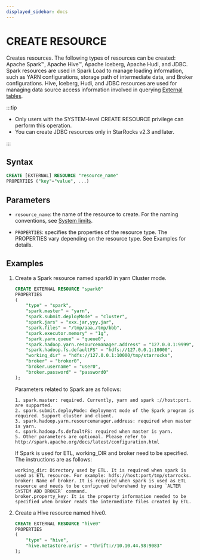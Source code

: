 ```yaml
---
displayed_sidebar: docs
---
```


# CREATE RESOURCE

Creates resources. The following types of resources can be created: Apache Spark™, Apache Hive™, Apache Iceberg, Apache Hudi, and JDBC. Spark resources are used in Spark Load to manage loading information, such as YARN configurations, storage path of intermediate data, and Broker configurations. Hive, Iceberg, Hudi, and JDBC resources are used for managing data source access information involved in querying [External tables](../../../data_source/External_table.md).

:::tip

- Only users with the SYSTEM-level CREATE RESOURCE privilege can perform this operation.
- You can create JDBC resources only in StarRocks v2.3 and later.

:::

## Syntax

```sql
CREATE [EXTERNAL] RESOURCE "resource_name"
PROPERTIES ("key"="value", ...)
```

## Parameters

- `resource_name`: the name of the resource to create. For the naming conventions, see [System limits](../../System_limit.md).

- `PROPERTIES`: specifies the properties of the resource type. The PROPERTIES vary depending on the resource type. See Examples for details.

## Examples

1. Create a Spark resource named spark0 in yarn Cluster mode.

    ```sql
    CREATE EXTERNAL RESOURCE "spark0"
    PROPERTIES
    (
        "type" = "spark",
        "spark.master" = "yarn",
        "spark.submit.deployMode" = "cluster",
        "spark.jars" = "xxx.jar,yyy.jar",
        "spark.files" = "/tmp/aaa,/tmp/bbb",
        "spark.executor.memory" = "1g",
        "spark.yarn.queue" = "queue0",
        "spark.hadoop.yarn.resourcemanager.address" = "127.0.0.1:9999",
        "spark.hadoop.fs.defaultFS" = "hdfs://127.0.0.1:10000",
        "working_dir" = "hdfs://127.0.0.1:10000/tmp/starrocks",
        "broker" = "broker0",
        "broker.username" = "user0",
        "broker.password" = "password0"
    );
    ```

    Parameters related to Spark are as follows:

    ```plain text
    1. spark.master: required. Currently, yarn and spark ://host:port. are supported. 
    2. spark.submit.deployMode: deployment mode of the Spark program is required. Support cluster and client.
    3. spark.hadoop.yarn.resourcemanager.address: required when master is yarn.
    4. spark.hadoop.fs.defaultFS: required when master is yarn.
    5. Other parameters are optional. Please refer to http://spark.apache.org/docs/latest/configuration.html
    ```

    If Spark is used for ETL, working_DIR and broker need to be specified. The instructions are as follows:

    ```plain text
    working_dir: Directory used by ETL. It is required when spark is used as ETL resource. For example: hdfs://host:port/tmp/starrocks.
    broker: Name of broker. It is required when spark is used as ETL resource and needs to be configured beforehand by using `ALTER SYSTEM ADD BROKER` command. 
    broker.property_key: It is the property information needed to be specified when broker reads the intermediate files created by ETL. 
    ```

2. Create a Hive resource named hive0.

    ```sql
    CREATE EXTERNAL RESOURCE "hive0"
    PROPERTIES
    (
        "type" = "hive",
        "hive.metastore.uris" = "thrift://10.10.44.98:9083"
    );
    ```
